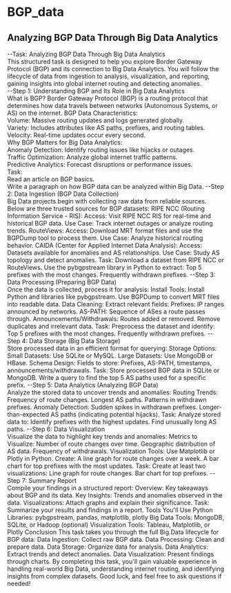# BGP_data
## Analyzing BGP Data Through Big Data Analytics  
--Task: Analyzing BGP Data Through Big Data Analytics  
This structured task is designed to help you explore Border Gateway Protocol (BGP) and its connection to Big Data Analytics. You will follow the lifecycle of data from ingestion to analysis, visualization, and reporting, gaining insights into global internet routing and detecting anomalies.  
--Step 1: Understanding BGP and Its Role in Big Data Analytics  
What is BGP?
Border Gateway Protocol (BGP) is a routing protocol that determines how data travels between networks (Autonomous Systems, or AS) on the internet.
BGP Data Characteristics:  
Volume: Massive routing updates and logs generated globally.  
Variety: Includes attributes like AS paths, prefixes, and routing tables.  
Velocity: Real-time updates occur every second.  
Why BGP Matters for Big Data Analytics:  
Anomaly Detection: Identify routing issues like hijacks or outages.  
Traffic Optimization: Analyze global internet traffic patterns.  
Predictive Analytics: Forecast disruptions or performance issues.  
Task:  
Read an article on BGP basics.  
Write a paragraph on how BGP data can be analyzed within Big Data.
--Step 2: Data Ingestion (BGP Data Collection)  
Big Data projects begin with collecting raw data from reliable sources. Below are three trusted sources for BGP datasets:
RIPE NCC (Routing Information Service - RIS):
Access: Visit RIPE NCC RIS for real-time and historical BGP data.
Use Case: Track internet outages or analyze routing trends.
RouteViews:
Access: Download MRT format files and use the BGPDump tool to process them.
Use Case: Analyze historical routing behavior.
CAIDA (Center for Applied Internet Data Analysis):
Access: Datasets available for anomalies and AS relationships.
Use Case: Study AS topology and detect anomalies.
Task:
Download a dataset from RIPE NCC or RouteViews.
Use the pybgpstream library in Python to extract:
Top 5 prefixes with the most changes.
Frequently withdrawn prefixes.
--Step 3: Data Processing (Preparing BGP Data)  
Once the data is collected, process it for analysis:
Install Tools:
Install Python and libraries like pybgpstream.
Use BGPDump to convert MRT files into readable data.
Data Cleaning:
Extract relevant fields:
Prefixes: IP ranges announced by networks.
AS-PATH: Sequence of ASes a route passes through.
Announcements/Withdrawals: Routes added or removed.
Remove duplicates and irrelevant data.
Task:
Preprocess the dataset and identify:
Top 5 prefixes with the most changes.
Frequently withdrawn prefixes.
--Step 4: Data Storage (Big Data Storage)  
Store processed data in an efficient format for querying:
Storage Options:
Small Datasets: Use SQLite or MySQL.
Large Datasets: Use MongoDB or HBase.
Schema Design:
Fields to store: Prefixes, AS-PATH, timestamps, announcements/withdrawals.
Task:
Store processed BGP data in SQLite or MongoDB.
Write a query to find the top 5 AS paths used for a specific prefix.
--Step 5: Data Analytics (Analyzing BGP Data)  
Analyze the stored data to uncover trends and anomalies:
Routing Trends:
Frequency of route changes.
Longest AS paths.
Patterns in withdrawn prefixes.
Anomaly Detection:
Sudden spikes in withdrawn prefixes.
Longer-than-expected AS paths (indicating potential hijacks).
Task:
Analyze stored data to:
Identify prefixes with the highest updates.
Find unusually long AS paths.
--Step 6: Data Visualization  
Visualize the data to highlight key trends and anomalies:
Metrics to Visualize:
Number of route changes over time.
Geographic distribution of AS data.
Frequency of withdrawals.
Visualization Tools:
Use Matplotlib or Plotly in Python.
Create:
A line graph for route changes over a week.
A bar chart for top prefixes with the most updates.
Task:
Create at least two visualizations:
Line graph for route changes.
Bar chart for top prefixes.
--Step 7: Summary Report  
Compile your findings in a structured report:
Overview:
Key takeaways about BGP and its data.
Key Insights:
Trends and anomalies observed in the data.
Visualizations:
Attach graphs and explain their significance.
Task:
Summarize your results and findings in a report.
Tools You'll Use
Python Libraries: pybgpstream, pandas, matplotlib, plotly
Big Data Tools: MongoDB, SQLite, or Hadoop (optional)
Visualization Tools: Tableau, Matplotlib, or Plotly
Conclusion
This task takes you through the full Big Data lifecycle for BGP data:
Data Ingestion: Collect raw BGP data.
Data Processing: Clean and prepare data.
Data Storage: Organize data for analysis.
Data Analytics: Extract trends and detect anomalies.
Data Visualization: Present findings through charts.
By completing this task, you'll gain valuable experience in handling real-world Big Data, understanding internet routing, and identifying insights from complex datasets. Good luck, and feel free to ask questions if needed!
 
 
